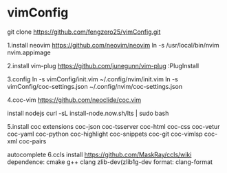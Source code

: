 # vimConfig

git clone https://github.com/fengzero25/vimConfig.git

1.install neovim
https://github.com/neovim/neovim
ln -s /usr/local/bin/nvim nvim.appimage

2.install vim-plug
https://github.com/junegunn/vim-plug
:PlugInstall

3.config
ln -s vimConfig/init.vim ~/.config/nvim/init.vim
ln -s vimConfig/coc-settings.json ~/.config/nvim/coc-settings.json

4.coc-vim
https://github.com/neoclide/coc.vim

install nodejs
curl -sL install-node.now.sh/lts | sudo bash

5.install coc extensions
coc-json coc-tsserver coc-html coc-css coc-vetur coc-yaml coc-python coc-highlight coc-snippets coc-git coc-vimlsp coc-xml coc-pairs

autocomplete
6.ccls install
https://github.com/MaskRay/ccls/wiki
dependence: cmake g++ clang zlib-dev(zlib1g-dev
format: clang-format

